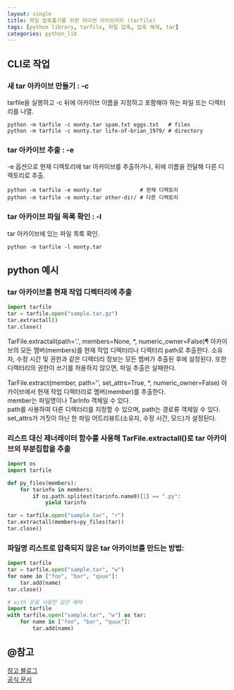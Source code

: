 ```yaml
---
layout: single
title: 파일 압축풀기를 위한 파이썬 라이브러리 (tarfile)
tags: [python library, tarfile, 파일 압축, 압축 해제, tar]
categories: python_lib
---
```


##  CLI로 작업
### 새 tar 아카이브 만들기 : -c
tarfile을 실행하고 -c 뒤에 아카이브 이름을 지정하고 포함해야 하는 파일 또는 디렉터리를 나열.
```commandline
python -m tarfile -c monty.tar spam.txt eggs.txt   # files
python -m tarfile -c monty.tar life-of-brian_1979/ # directory
```
### tar 아카이브 추출 : -e
-e 옵션으로 현재 디렉토리에 tar 아카이브를 추출하거나, 뒤에 이름을 전달해 다른 디렉토리로 추출.
```commandline
python -m tarfile -e monty.tar            # 현재 디렉토리
python -m tarfile -e monty.tar other-dir/ # 다른 디렉토리
```

### tar 아카이브 파일 목록 확인 : -l
tar 아카이브에 있는 파일 목록 확인.
```commandline
python -m tarfile -l monty.tar
```

## python 예시
### tar 아카이브를 현재 작업 디렉터리에 추출
```python
import tarfile
tar = tarfile.open("sample.tar.gz")
tar.extractall()
tar.close()
```

TarFile.extractall(path='.', members=None, *, numeric_owner=False)¶
아카이브의 모든 멤버(members)를 현재 작업 디렉터리나 디렉터리 path로 추출한다.
소유자, 수정 시간 및 권한과 같은 디렉터리 정보는 모든 멤버가 추출된 후에 설정된다. 
또한 디렉터리의 권한이 쓰기를 허용하지 않으면, 파일 추출은 실패한다.


TarFile.extract(member, path='', set_attrs=True, *, numeric_owner=False)
아카이브에서 현재 작업 디렉터리로 멤버(member)를 추출한다.  
member는 파일명이나 TarInfo 객체일 수 있다.   
path를 사용하여 다른 디렉터리를 지정할 수 있으며, path는 경로류 객체일 수 있다.    
set_attrs가 거짓이 아닌 한 파일 어트리뷰트(소유자, 수정 시간, 모드)가 설정된다.

### 리스트 대신 제너레이터 함수를 사용해 TarFile.extractall()로 tar 아카이브의 부분집합을 추출
```python
import os
import tarfile

def py_files(members):
    for tarinfo in members:
        if os.path.splitext(tarinfo.name0)[1] == ".py":
            yield tarinfo

tar = tarfile.open("sample.tar", "r")
tar.extractall(members=py_files(tar))
tar.close()
```

### 파일명 리스트로 압축되지 않은 tar 아카이브를 만드는 방법:
```python
import tarfile
tar = tarfile.open("sample.tar", "w")
for name in ["foo", "bar", "quux"]:
    tar.add(name)
tar.close()
```
```python
# with 문을 사용한 같은 예제
import tarfile
with tarfile.open("sample.tar", "w") as tar:
    for name in ["foo", "bar", "quux"]:
        tar.add(name)
```


## @참고
[참고 블로그](https://velog.io/@changdaeoh/pythonfiledownloadfromurl)    
[공식 문서](https://docs.python.org/ko/3/library/tarfile.html)
